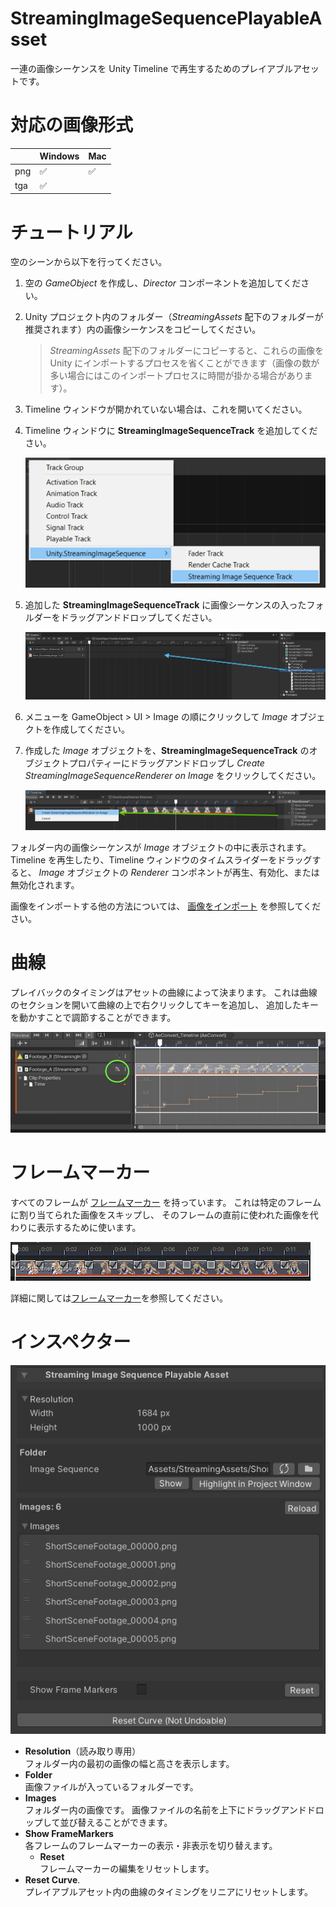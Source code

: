 # StreamingImageSequencePlayableAsset

一連の画像シーケンスを Unity Timeline で再生するためのプレイアブルアセットです。

# 対応の画像形式


|             | Windows            | Mac                |
| ----------- | ------------------ | ------------------ |
| png         | :white_check_mark: | :white_check_mark: |    
| tga         | :white_check_mark: |                    |


# チュートリアル

空のシーンから以下を行ってください。

1. 空の *GameObject* を作成し、*Director* コンポーネントを追加してください。
1. Unity プロジェクト内のフォルダー（*StreamingAssets* 配下のフォルダーが推奨されます）内の画像シーケンスをコピーしてください。
   > *StreamingAssets* 配下のフォルダーにコピーすると、これらの画像を Unity にインポートするプロセスを省くことができます（画像の数が多い場合にはこのインポートプロセスに時間が掛かる場合があります）。
1. Timeline ウィンドウが開かれていない場合は、これを開いてください。
1. Timeline ウィンドウに **StreamingImageSequenceTrack** を追加してください。

   ![AddStreamingImageSequenceTrack](../images/AddStreamingImageSequenceTrack.png)
   
1. 追加した **StreamingImageSequenceTrack** に画像シーケンスの入ったフォルダーをドラッグアンドドロップしてください。
 
   ![DragAndDropFolder](../images/DragAndDropFolder.png)
   
1. メニューを GameObject > UI > Image の順にクリックして *Image* オブジェクトを作成してください。

1. 作成した *Image* オブジェクトを、**StreamingImageSequenceTrack** のオブジェクトプロパティーにドラッグアンドドロップし
   *Create StreamingImageSequenceRenderer on Image* をクリックしてください。

   ![CreateStreamingImageSequenceNativeRenderer](../images/CreateStreamingImageSequenceRenderer.png)


フォルダー内の画像シーケンスが *Image* オブジェクトの中に表示されます。
Timeline を再生したり、Timeline ウィンドウのタイムスライダーをドラッグすると、
*Image* オブジェクトの *Renderer* コンポネントが再生、有効化、または無効化されます。


画像をインポートする他の方法については、
[画像をインポート](ImportingImages.md) を参照してください。


# 曲線

プレイバックのタイミングはアセットの曲線によって決まります。
これは曲線のセクションを開いて曲線の上で右クリックしてキーを追加し、
追加したキーを動かすことで調節することができます。

![StreamingImageSequenceCurve](../images/StreamingImageSequenceCurve.png)

# フレームマーカー

すべてのフレームが [フレームマーカー](FrameMarkers.md) を持っています。
これは特定のフレームに割り当てられた画像をスキップし、
そのフレームの直前に使われた画像を代わりに表示するために使います。

![FrameMarker](../images/StreamingImageSequence_FrameMarker.png)

詳細に関しては[フレームマーカー](FrameMarkers.md)を参照してください。

# インスペクター
![StreamingImageSequencePlayableAsset](../images/StreamingImageSequencePlayableAssetInspector.png)

* **Resolution**（読み取り専用）  
  フォルダー内の最初の画像の幅と高さを表示します。
* **Folder**  
  画像ファイルが入っているフォルダーです。
* **Images**  
  フォルダー内の画像です。
  画像ファイルの名前を上下にドラッグアンドドロップして並び替えることができます。
* **Show FrameMarkers**  
  各フレームのフレームマーカーの表示・非表示を切り替えます。
  * **Reset**  
    フレームマーカーの編集をリセットします。
* **Reset Curve**.  
  プレイアブルアセット内の曲線のタイミングをリニアにリセットします。



